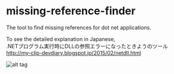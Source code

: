 # missing-reference-finder
The tool to find missing references for dot net applications.

To see the detailed explanation in Japanese,  
.NETプログラム実行時にDLLの参照エラーになったときようのツール  
http://my-clip-devdiary.blogspot.jp/2015/02/netdll.html

![alt tag](https://cloud.githubusercontent.com/assets/2125182/6260608/cbb6e26e-b824-11e4-894c-238b5da5c492.jpg)
